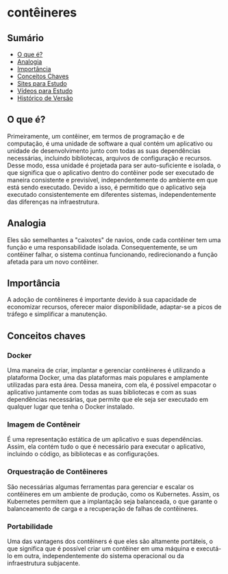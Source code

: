 # contêineres

## Sumário
* [O que é?](#O-que-é?)
* [Analogia](#Analogia)
* [Importância](#Importância)
* [Conceitos Chaves](#Conceitos-Chaves)
* [Sites para Estudo](#Sites-para-Estudo)
* [Vídeos para Estudo](#Vídeos-para-Estudo)
* [Histórico de Versão](#Histórico-de-Versão)

## O que é?

Primeiramente, um contêiner, em termos de programação e de computação, é uma unidade de software a qual contém um aplicativo ou unidade de desenvolvimento junto com todas as suas dependências necessárias, incluindo bibliotecas, arquivos de configuração e recursos. Desse modo, essa unidade é projetada para ser auto-suficiente e isolada, o que significa que o aplicativo dentro do contêiner pode ser executado de maneira consistente e previsível, independentemente do ambiente em que está sendo executado. Devido a isso, é permitido que o aplicativo seja executado consistentemente em diferentes sistemas, independentemente das diferenças na infraestrutura.

## Analogia

Eles são semelhantes a "caixotes" de navios, onde cada contêiner tem uma função e uma responsabilidade isolada. Consequentemente, se um contêiner falhar, o sistema continua funcionando, redirecionando a função afetada para um novo contêiner.

## Importância

A adoção de contêineres é importante devido à sua capacidade de economizar recursos, oferecer maior disponibilidade, adaptar-se a picos de tráfego e simplificar a manutenção.

## Conceitos chaves

### Docker
  Uma maneira de criar, implantar e gerenciar contêineres é utilizando a plataforma Docker, uma das plataformas mais populares e amplamente utilizadas para esta área. Dessa maneira, com ela, é possível empacotar o aplicativo juntamente com todas as suas bibliotecas e com as suas  dependências necessárias, que permite que ele seja ser executado em qualquer lugar que tenha o Docker instalado.

### Imagem de Contêneir

  É uma representação estática de um aplicativo e suas dependências. Assim, ela contém tudo o que é necessário para executar o aplicativo, incluindo o código, as bibliotecas e as configurações.

### Orquestração de Contêineres

  São necessárias algumas ferramentas para gerenciar e escalar os contêineres em um ambiente de produção, como os Kubernetes. Assim, os Kubernetes  permitem que a implantação seja balanceada, o que garante o balanceamento de carga e a recuperação de falhas de contêineres.

### Portabilidade

  Uma das vantagens dos contêiners é que eles são altamente portáteis, o que significa que é possível criar um contêiner em uma máquina e executá-lo em outra, independentemente do sistema operacional ou da infraestrutura subjacente.
